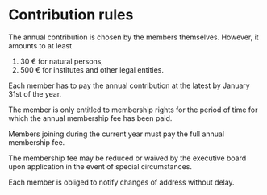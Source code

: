 # Contribution rules

The annual contribution is chosen by the members themselves. However, it amounts to at least
1. 30 € for natural persons,
2. 500 € for institutes and other legal entities. 

Each member has to pay the annual contribution at the latest by January 31st of the year.

The member is only entitled to membership rights for the period of time
for which the annual membership fee has been paid.

Members joining during the current year must
pay the full annual membership fee.

The membership fee may be reduced or waived by the executive board
upon application in the event of special circumstances. 

Each member is obliged to notify changes of address without delay. 

